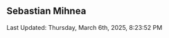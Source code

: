 <h2>Sebastian Mihnea</h2>

<!--RECENT_ACTIVITY:start-->
<!--RECENT_ACTIVITY:end-->
<!--RECENT_ACTIVITY:last_update-->
Last Updated: Thursday, March 6th, 2025, 8:23:52 PM
<!--RECENT_ACTIVITY:last_update_end-->

<!---LOL-STATS-START-HERE--->
<!---LOL-STATS-END-HERE--->
